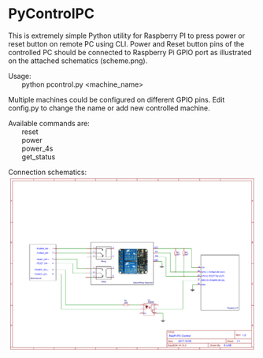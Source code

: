 # PyControlPC
This is extremely simple Python utility for Raspberry PI to press power or reset button on remote PC using CLI. Power and Reset button pins of the controlled PC should be connected to Raspberry Pi GPIO port as illustrated on the attached schematics (scheme.png).

Usage:<br>
&nbsp;&nbsp;&nbsp;&nbsp;&nbsp;&nbsp; python pcontrol.py <machine_name> <command>

Multiple machines could be configured on different GPIO pins. Edit config.py to change the name or add new controlled machine.

Available commands are:<br>
&nbsp;&nbsp;&nbsp;&nbsp;&nbsp;&nbsp;         reset<br>
&nbsp;&nbsp;&nbsp;&nbsp;&nbsp;&nbsp;         power<br>
&nbsp;&nbsp;&nbsp;&nbsp;&nbsp;&nbsp;         power_4s<br>
&nbsp;&nbsp;&nbsp;&nbsp;&nbsp;&nbsp;         get_status<br>


Connection schematics:
<img src="https://raw.githubusercontent.com/xtensa/PyControlPC/master/scheme.png">
